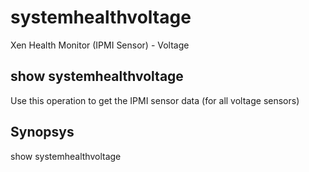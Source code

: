 # systemhealthvoltage

Xen Health Monitor (IPMI Sensor) -  Voltage

## show systemhealthvoltage

Use this operation to get the IPMI sensor data (for all voltage sensors)

## Synopsys 

show systemhealthvoltage
